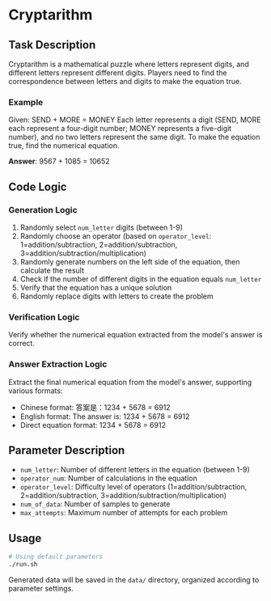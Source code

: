# Cryptarithm

## Task Description

Cryptarithm is a mathematical puzzle where letters represent digits, and different letters represent different digits. Players need to find the correspondence between letters and digits to make the equation true.

### Example

Given: SEND + MORE = MONEY
Each letter represents a digit (SEND, MORE each represent a four-digit number; MONEY represents a five-digit number), and no two letters represent the same digit.
To make the equation true, find the numerical equation.

**Answer**: 9567 + 1085 = 10652

## Code Logic

### Generation Logic

1. Randomly select `num_letter` digits (between 1-9)
2. Randomly choose an operator (based on `operator_level`: 1=addition/subtraction, 2=addition/subtraction, 3=addition/subtraction/multiplication)
3. Randomly generate numbers on the left side of the equation, then calculate the result
4. Check if the number of different digits in the equation equals `num_letter`
5. Verify that the equation has a unique solution
6. Randomly replace digits with letters to create the problem

### Verification Logic

Verify whether the numerical equation extracted from the model's answer is correct.

### Answer Extraction Logic

Extract the final numerical equation from the model's answer, supporting various formats:
- Chinese format: 答案是：1234 + 5678 = 6912
- English format: The answer is: 1234 + 5678 = 6912
- Direct equation format: 1234 + 5678 = 6912

## Parameter Description

- `num_letter`: Number of different letters in the equation (between 1-9)
- `operator_num`: Number of calculations in the equation
- `operator_level`: Difficulty level of operators (1=addition/subtraction, 2=addition/subtraction, 3=addition/subtraction/multiplication)
- `num_of_data`: Number of samples to generate
- `max_attempts`: Maximum number of attempts for each problem

## Usage

```bash
# Using default parameters
./run.sh
```

Generated data will be saved in the `data/` directory, organized according to parameter settings.